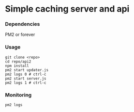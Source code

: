 # Simple caching server and api

### Dependencies

PM2 or forever

### Usage

```
git clone <repo>
cd repo/api2
npm install
pm2 start updater.js
pm2 logs 0 # ctrl-c
pm2 start server.js
pm2 logs 1 # ctrl-c
```

### Monitoring

`pm2 logs`
